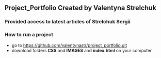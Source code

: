 ## **Project_Portfolio**      Created by Valentyna Strelchuk
### Provided access to latest articles of Strelchuk Sergii
### How to run a project
- go to https://github.com/valentynastr/project_portfolio.git
- download folders **CSS** and **IMAGES** and **index.html** on your computer

